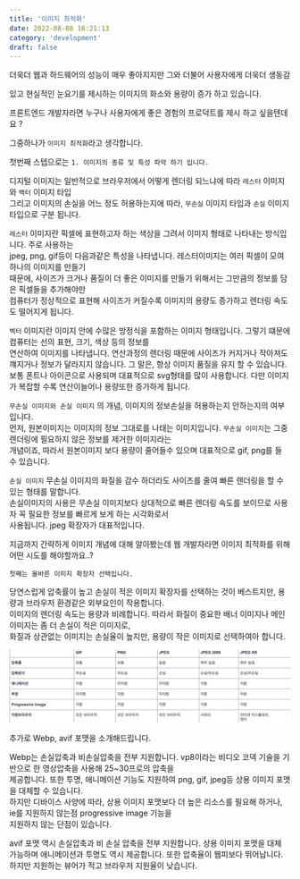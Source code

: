 ```yaml
---
title: '이미지 최적화'
date: 2022-08-08 16:21:13
category: 'development'
draft: false
---
```


더욱더 웹과 하드웨어의 성능이 매우 좋아지지만 그와 더불어 사용자에게 더욱더 생동감 <br />

있고 현실적인 눈요기를 제시하는 이미지의 화소와 용량이 증가 하고 있습니다. <br />

프론트엔드 개발자라면 누구나 사용자에게 좋은 경험의 프로덕트를 제시 하고 싶을텐데요 ? <br />

그중하나가 `이미지 최적화`라고 생각합니다. <br />

첫번째 스텝으로는 `1. 이미지의 종류 및 특성 파악 하기 입니다.` <br />

디지털 이미지는 일반적으로 브라우저에서 어떻게 렌더링 되느냐에 따라 `레스터` 이미지 와 `백터` 이미지 타입 <br />그리고 이미지의 손실을 어느 정도 허용하는지에 따라, `무손실` 이미지 타입과 `손실` 이미지 타입으로 구분 됩니다.<br />

`레스터` 이미지란 픽셀에 표현하고자 하는 색상을 그려서 이미지 형태로 나타내는 방식입니다. 주로 사용하는<br />
jpeg, png, gif등이 다음과같은 특성을 나타냅니다. 레스터이미지는 여러 픽셀이 모여 하나의 이미지를 만들기 <br />때문에, 사이즈가 크거나 품질이 더 좋은 이미지를 만들기 위해서는 그만큼의 정보를 담은 픽셀들을 추가해야만<br />
컴퓨터가 정상적으로 표현해 사이즈가 커질수록 이미지의 용량도 증가하고 렌더링 속도도 떨어지게 됩니다.<br />

`벡터` 이미지란 이미지 안에 수많은 방정식을 포함하는 이미지 형태입니다. 그렇기 떄문에 컴퓨터는 선의 표현, 크기, 색상 등의 정보를 <br />연산하여 이미지를 나타냅니다. 연산과정의 렌더링 때문에 사이즈가 커지거나 작아져도 꺠지거나 정보가 달라지지 않습니다. 그 말은, 항상 이미지 품질을 유지 할 수 있습니다.<br />
보통 폰트나 아이콘으로 사용되며 대표적으로 svg형태를 많이 사용합니다. 다만 이미지가 복잡할 수록 연산이늘어나 용량또한 증가하게 됩니다.<br />

`무손실 이미지와 손실 이미지` 의 개념, 이미지의 정보손실을 허용하는지 안하는지의 여부입니다.<br />
먼저, 원본이미지는 이미지의 정보 그대로를 나태는 이미지입니다. `무손실 이미지`는 그중 렌더링에 필요하지 않은 정보를 제거한 이미지라는 <br />개념이죠, 따라서 원본이미지 보다 용량이 줄어들수 있으며 대표적으로 gif, png를 들 수 있습니다.<br />

`손실 이미지` 무손실 이미지의 화질을 감수 하더라도 사이즈를 줄여 빠른 렌더링을 할 수있는 형태를 말합니다. <br />
손실이미지의 사용은 무손실 이미지보다 상대적으로 빠른 렌더링 속도를 보이므로 사용자 꼭 필요한 정보를 빠르게 보게 하는 시각화로서 <br />
사용됩니다. jpeg 확장자가 대표적입니다. <br />

지금까지 간략하게 이미지 개념에 대해 알아봤는데 웹 개발자라면 이미지 최적화를 위해 어떤 시도를 해야할까요..? <br />

`첫째는 올바른 이미지 확장자 선택입니다.` <br />

당연스럽게 압축률이 높고 손실이 적은 이미지 확장자를 선택하는 것이 베스트지만, 용량과 브라우저 환경같은 외부요인이 작용합니다. <br />
이미지의 렌더링 속도는 용량과 비례합니다. 따라서 화질이 중요한 배너 이미지나 메인 이미지는 좀 더 손실이 적은 이미지로, <br />
화질과 상관없는 이미지는 손실율이 높지만, 용량이 작은 이미지로 선택하여아 합니다. <br />

![](./images/image-f.png) <br />

추가로 Webp, avif 포맷을 소개해드립니다. <br />

Webp는 손실압축과 비손실압축을 전부 지원합니다. vp8이라는 비디오 코덱 기술을 기반으로 한 영상압축을 사용해 25~30프로의 압축을<br />
제공합니다. 또한 투명, 애니메이션 기능도 지원하여 png, gif, jpeg등 상용 이미지 포맷을 대체할 수 있습니다.<br />
하지만 디바이스 사양에 따라, 상용 이미지 포맷보다 더 높은 리소스를 필요해 하거나, ie를 지원하지 않는점 progressive image 기능을<br />
지원하지 않는 단점이 있습니다.<br />

avif 포맷 역시 손실압축과 비 손실 압축을 전부 지원합니다. 상용 이미지 포맷을 대체 가능하며 애니메이션과 투명도 역시 제공합니다.
또한 압축율이 웹피보다 뛰어납니다. 하지만 지원하는 뷰어가 적고 브라우저 지원율이 낮습니다. <br />
